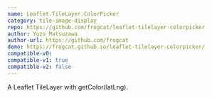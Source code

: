 ```yaml
---
name: Leaflet.TileLayer.ColorPicker
category: tile-image-display
repo: https://github.com/frogcat/leaflet-tilelayer-colorpicker
author: Yuzo Matsuzawa
author-url: https://github.com/frogcat
demo: https://frogcat.github.io/leaflet-tilelayer-colorpicker/
compatible-v0:
compatible-v1: true
compatible-v2: false
---
```


A Leaflet TileLayer with getColor(latLng).
